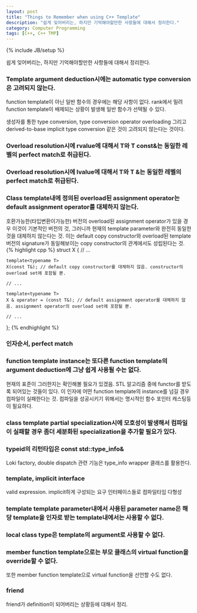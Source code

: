```yaml
---
layout: post
title: "Things to Remember when using C++ Template"
description: "쉽게 잊어버리는, 하지만 기억해야할만한 사항들에 대해서 정리한다."
category: Computer Programming
tags: [C++, C++ TMP]
---
```

{% include JB/setup %}

쉽게 잊어버리는, 하지만 기억해야할만한 사항들에 대해서 정리한다.

### Template argument deduction시에는 automatic type conversion은 고려되지 않는다.
function template이 아닌 일반 함수의 경우에는 해당 사항이 없다. rank에서 밀려 function template이 배제되는 상황이 발생해 일반 함수가 선택될 수 있다.

생성자를 통한 type conversion, type conversion operator overloading 그리고 derived-to-base implicit type conversion 같은 것이 고려되지 않는다는 것이다.

### Overload resolution시에 rvalue에 대해서 T와 T const&는 동일한 레벨의 perfect match로 취급된다.

### Overload resolution시에 lvalue에 대해서 T와 T &는 동일한 레벨의 perfect match로 취급된다.

### Class template내에 정의된 overload된 assignment operator는 default assignment operator를 대체하지 않는다.
호환가능한(타입변환이가능한) 버전의 overload된 assignment operator가 있을 경우 이것이 기본적인 버전의 것, 그러니까 현재의 template parameter와 완전히 동일한 것을 대체하지 않는다는 것. 이는 default copy constructor와 overload된 template버전의 signature가 동일해보이는 copy constructor의 관계에서도 성립된다는 것.
{% highlight cpp %}
struct X
{
	// ...
	
	template<typename T>
	X(const T&); // default copy constructor를 대체하지 않음. constructor의 overload set에 포함될 뿐.
	
	// ...
	
	template<typename T>
	X & operator = (const T&); // default assignment operator를 대체하지 않음. assignment operator의 overload set에 포함될 뿐.
	
	// ...
};
{% endhighlight %}

### 인자순서, perfect match

### function template instance는 또다른 function template의 argument deduction에 그냥 쉽게 사용될 수는 없다.
현재의 표준이 그러한지는 확인해볼 필요가 있겠음. STL 알고리즘 중에 functor를 받도록 되어있는 것들이 있다. 이 인자에 어떤 function template의 instance를 넘길 경우 컴파일이 실패한다는 것. 컴파일을 성공시키기 위해서는 명시적인 함수 포인터 캐스팅등이 필요하다.

### class template partial specialization시에 모호성이 발생해서 컴파일이 실패할 경우 좀더 세분화된 specialization을 추가할 필요가 있다.

### typeid의 리턴타입은 const std::type_info& 
Loki factory, double dispatch 관련 기능은 type_info wrapper 클래스를 활용한다.

### template, implicit interface
valid expression. implicit하게 구성되는 요구 인터페이스들로 컴파일타임 다형성

### template template parameter내에서 사용된 parameter name은 해당 template을 인자로 받는 template내에서는 사용할 수 없다.

### local class type은 template의 argument로 사용할 수 없다.

### member function template으로는 부모 클래스의 virtual function을 override할 수 없다.
또한 member function template으로 virtual function을 선언할 수도 없다.

### friend
friend가 definition이 되어버리는 상황등에 대해서 정리.